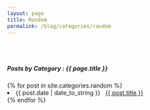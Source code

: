 ```yaml
---
layout: page
title: Random
permalink: /blog/categories/random
---
```

<br/>
<br/>
<h5> Posts by Category : {{ page.title }} </h5>

<div class="card">
{% for post in site.categories.random %}
 <li class="category-posts"><span>{{ post.date | date_to_string }}</span> &nbsp; <a href="{{ post.url }}">{{ post.title }}</a></li>
{% endfor %}
</div>